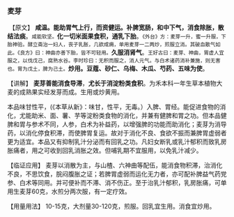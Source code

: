 ### 麦芽

​    【原文】 **咸温。能助胃气上行，而资健运。补脾宽肠，和中下气，消食除胀，散结法痰**。<small>咸能软坚。</small>**化一切米面果食积，通乳下胎**。<small>《外台》方：麦芽一升，蜜一升服，下胎神验。酵立斋治一妇人，丧子乳胀，几欲成痈，单用麦芽一二两炒，煎服立消。其破血散气如此。《良方》曰：神曲亦善下胎，皆不可轻用。</small>**久服消肾气**。<small>王好古曰：麦芽、神曲，胃虚人宜服之，以伐戊己，腐熟水谷。李时珍曰：无积而服之，消人元气。与白术诸药消补兼施，则无害也。胃为戊土，脾为己土。</small>**炒用。豆蔻、砂仁、乌梅、木瓜、芍药、五味为使**。
​    

【讲解】  **麦芽善能消食导滞**，**尤长于消淀粉类食积**。为禾本科一年生草本植物大麦的成熟果实经发芽而成。生用或炒黄用。
    

本品味甘性平，(《本草从新》：味甘，性平，无毒。）入脾、胃经。能促进食物的消化，尤能助米、面、薯、芋等淀粉类食物的消化，并兼有健脾和胃之功。但本品健脾和胃与参术不同，人参，白术为补益药，以增强脾的功能而助消化；麦芽为消导药，以消化停食积滞，而使脾胃复运。故对于消化不良、食欲不振而兼脾胃虚弱者更为适宜。本品又有抑制乳汁分泌而有回乳之功。凡妇女断乳或乳汁郁积而致乳房胀痛者，用之可收到回乳消胀之效。但哺乳期不宜服用，以免乳汁减少。
    

【临证应用】 麦芽以消散为主，与山楂、六神曲等配伍，能消食物积滞，治消化不良，不思饮食，脘闷腹胀之证；若脾胃虚弱而运化无力者，亦可配补脾益气药党参、白术等同用。并可便补而不滞、消不伤正。至于治乳汁郁积，乳房胀痛，可单用生麦芽60克，水煎分两次服，有一定疗效。

【用量用法】  10-15克，大剂量30-120克，煎服。回乳宜生用。消食宜炒用。

​                                      

